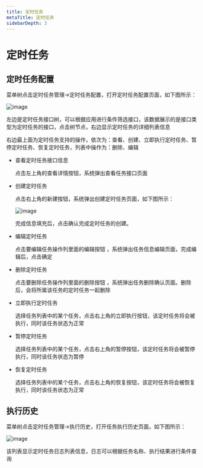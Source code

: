 ```yaml
---
title: 定时任务
metaTitle: 定时任务
sidebarDepth: 3
---
```


# 定时任务

## 定时任务配置

菜单树点击定时任务管理->定时任务配置，打开定时任务配置页面，如下图所示：

<img :src="$withBase('/userManual/scheduledTaskConfig.png')" alt="image">

左边是定时任务接口树，可以根据应用进行条件筛选接口，该数据展示的是接口类型为定时任务的接口，点击树节点，右边显示定时任务的详细列表信息

右边最上面为定时任务支持的操作，依次为：查看、创建、立即执行定时任务、暂停定时任务、恢复定时任务，列表中操作为：删除、编辑

* 查看定时任务接口信息

    点击左上角的查看详情按钮，系统弹出查看任务接口页面

* 创建定时任务

    点击右上角的新建按钮，系统弹出创建定时任务页面，如下图所示：

    <img :src="$withBase('/userManual/addScheduledTask.png')" alt="image">

    完成信息填充后，点击确认完成定时任务的创建。

* 编辑定时任务

    点击要编辑任务操作列里面的编辑按钮 ，系统弹出任务信息编辑页面，完成编辑后，点击确定

* 删除定时任务

    点击要删除任务操作列里面的删除按钮 ，系统弹出任务删除确认页面。删除后，会将所属该任务的定时任务一起删除

* 立即执行定时任务

    选择任务列表中的某个任务，点击右上角的立即执行按钮，该定时任务将会被执行，同时该任务状态为正常

* 暂停定时任务

    选择任务列表中的某个任务，点击右上角的暂停按钮，该定时任务将会被暂停执行，同时该任务状态为暂停

* 恢复定时任务

    选择任务列表中的某个任务，点击右上角的恢复按钮，该定时任务将会被恢复执行，同时该任务状态为正常


## 执行历史

菜单树点击定时任务管理->执行历史，打开任务执行历史页面，如下图所示：

<img :src="$withBase('/userManual/executiveHistory.png')" alt="image">

该列表显示定时任务日志列表信息，日志可以根据任务名称、执行结果进行条件查询





